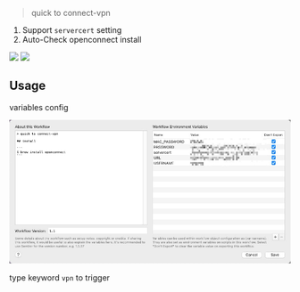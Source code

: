 > quick to connect-vpn


1. Support `servercert` setting
2. Auto-Check openconnect install



![](https://img.shields.io/badge/version-v1.3-green?style=for-the-badge)
[![](https://img.shields.io/badge/download-click-blue?style=for-the-badge)](https://github.com/alanhe421/alfred-workflows/raw/master/openconnect-vpn/OpenConnect%20VPN.alfredworkflow)




<!-- more -->

## Usage
variables config

![](screenshots/screenshot.jpeg)

type keyword `vpn` to trigger

